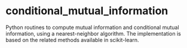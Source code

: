 # conditional_mutual_information
Python routines to compute mutual information and conditional mutual information, using a nearest-neighbor algorithm. The implementation is based on the related methods available in scikit-learn.
